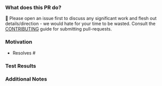 ### What does this PR do?

🛑 Please open an issue first to discuss any significant work and flesh out details/direction - we would hate for your time to be wasted.
Consult the [CONTRIBUTING](CONTRIBUTING.md) guide for submitting pull-requests.

<!-- A brief description of the change being made with this pull request. -->

### Motivation

<!-- What inspired you to submit this pull request? -->
- Resolves #<issue-number>

### Test Results

<!-- Please provide supporting evidence and steps taking to test and validation this change -->

### Additional Notes

<!-- Anything else we should know when reviewing? -->
